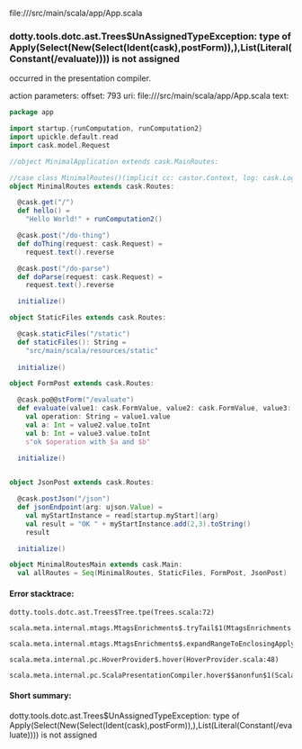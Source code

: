 file://<WORKSPACE>/src/main/scala/app/App.scala
### dotty.tools.dotc.ast.Trees$UnAssignedTypeException: type of Apply(Select(New(Select(Ident(cask),postForm)),<init>),List(Literal(Constant(/evaluate)))) is not assigned

occurred in the presentation compiler.

action parameters:
offset: 793
uri: file://<WORKSPACE>/src/main/scala/app/App.scala
text:
```scala
package app

import startup.{runComputation, runComputation2}
import upickle.default.read
import cask.model.Request

//object MinimalApplication extends cask.MainRoutes:

//case class MinimalRoutes()(implicit cc: castor.Context, log: cask.Logger) extends cask.Routes:
object MinimalRoutes extends cask.Routes:

  @cask.get("/")
  def hello() =
    "Hello World!" + runComputation2()

  @cask.post("/do-thing")
  def doThing(request: cask.Request) =
    request.text().reverse

  @cask.post("/do-parse")
  def doParse(request: cask.Request) =
    request.text().reverse

  initialize()

object StaticFiles extends cask.Routes:

  @cask.staticFiles("/static")
  def staticFiles(): String =
    "src/main/scala/resources/static"
  
  initialize()

object FormPost extends cask.Routes:

  @cask.po@@stForm("/evaluate")
  def evaluate(value1: cask.FormValue, value2: cask.FormValue, value3: cask.FormValue): String =
    val operation: String = value1.value
    val a: Int = value2.value.toInt
    val b: Int = value3.value.toInt
    s"ok $operation with $a and $b"
  
  initialize()


object JsonPost extends cask.Routes:

  @cask.postJson("/json")
  def jsonEndpoint(arg: ujson.Value) =
    val myStartInstance = read[startup.myStart](arg)
    val result = "OK " + myStartInstance.add(2,3).toString()
    result

  initialize()

object MinimalRoutesMain extends cask.Main:
  val allRoutes = Seq(MinimalRoutes, StaticFiles, FormPost, JsonPost)
```



#### Error stacktrace:

```
dotty.tools.dotc.ast.Trees$Tree.tpe(Trees.scala:72)
	scala.meta.internal.mtags.MtagsEnrichments$.tryTail$1(MtagsEnrichments.scala:262)
	scala.meta.internal.mtags.MtagsEnrichments$.expandRangeToEnclosingApply(MtagsEnrichments.scala:279)
	scala.meta.internal.pc.HoverProvider$.hover(HoverProvider.scala:48)
	scala.meta.internal.pc.ScalaPresentationCompiler.hover$$anonfun$1(ScalaPresentationCompiler.scala:329)
```
#### Short summary: 

dotty.tools.dotc.ast.Trees$UnAssignedTypeException: type of Apply(Select(New(Select(Ident(cask),postForm)),<init>),List(Literal(Constant(/evaluate)))) is not assigned